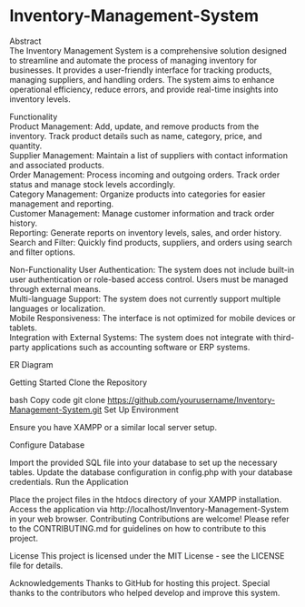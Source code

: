 ﻿# Inventory-Management-System
Abstract<br>
The Inventory Management System is a comprehensive solution designed to streamline and automate the process of managing inventory for businesses. It provides a user-friendly interface for tracking products, managing suppliers, and handling orders. The system aims to enhance operational efficiency, reduce errors, and provide real-time insights into inventory levels.

Functionality<br>
Product Management: Add, update, and remove products from the inventory. Track product details such as name, category, price, and quantity.<br>
Supplier Management: Maintain a list of suppliers with contact information and associated products.<br>
Order Management: Process incoming and outgoing orders. Track order status and manage stock levels accordingly.<br>
Category Management: Organize products into categories for easier management and reporting.<br>
Customer Management: Manage customer information and track order history.<br>
Reporting: Generate reports on inventory levels, sales, and order history.<br>
Search and Filter: Quickly find products, suppliers, and orders using search and filter options.<br>

Non-Functionality
User Authentication: The system does not include built-in user authentication or role-based access control. Users must be managed through external means.<br>
Multi-language Support: The system does not currently support multiple languages or localization.<br>
Mobile Responsiveness: The interface is not optimized for mobile devices or tablets.<br>
Integration with External Systems: The system does not integrate with third-party applications such as accounting software or ERP systems.<br>

ER Diagram


Getting Started
Clone the Repository

bash
Copy code
git clone https://github.com/yourusername/Inventory-Management-System.git
Set Up Environment

Ensure you have XAMPP or a similar local server setup.

Configure Database

Import the provided SQL file into your database to set up the necessary tables.
Update the database configuration in config.php with your database credentials.
Run the Application

Place the project files in the htdocs directory of your XAMPP installation.
Access the application via http://localhost/Inventory-Management-System in your web browser.
Contributing
Contributions are welcome! Please refer to the CONTRIBUTING.md for guidelines on how to contribute to this project.

License
This project is licensed under the MIT License - see the LICENSE file for details.

Acknowledgements
Thanks to GitHub for hosting this project.
Special thanks to the contributors who helped develop and improve this system.
